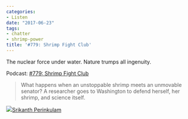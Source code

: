 ```yaml
---
categories:
- Listen
date: "2017-06-23"
tags:
- chatter
- shrimp-power
title: '#779: Shrimp Fight Club'
---
```


The nuclear force under water. Nature trumps all ingenuity.

Podcast: [#779: Shrimp Fight Club](https://overcast.fm/+BP5_hYXCA)

> What happens when an unstoppable shrimp meets an unmovable senator? A researcher goes to Washington to defend herself, her shrimp, and science itself.

![](images/cropped-cropped-SP01-550afdebv1_site_icon.png)[Srikanth Perinkulam](https://srikanthperinkulam.com)
